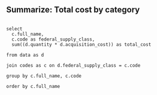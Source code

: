 ## Summarize: Total cost by category

<pre><code class="sql" data-trim>
select
  c.full_name,
  c.code as federal_supply_class,
  sum((d.quantity * d.acquisition_cost)) as total_cost

from data as d

join codes as c on d.federal_supply_class = c.code

group by c.full_name, c.code

order by c.full_name
</code></pre>
